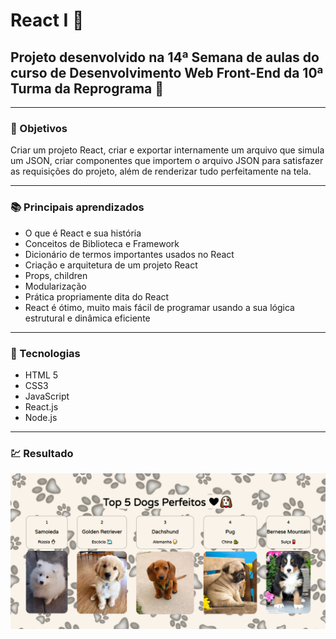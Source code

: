 # React I :tada:
## Projeto desenvolvido na 14ª Semana de aulas do curso de Desenvolvimento Web Front-End da 10ª Turma da Reprograma :purple_heart:

---
### :dart: Objetivos 

Criar um projeto React, criar e exportar internamente um arquivo que simula um JSON, criar componentes que importem o arquivo JSON para satisfazer as requisições do projeto, além de renderizar tudo perfeitamente na tela.

---
### :books: Principais aprendizados

* O que é React e sua história
* Conceitos de Biblioteca e Framework
* Dicionário de termos importantes usados no React
* Criação e arquitetura de um projeto React 
* Props, children
* Modularização
* Prática propriamente dita do React
* React é ótimo, muito mais fácil de programar usando a sua lógica estrutural e dinâmica eficiente

---
### :robot: Tecnologias 

- HTML 5
- CSS3
- JavaScript
- React.js
- Node.js

---
### :chart: Resultado

![img](./hello-react/src/assets/img/tela_final.png)


